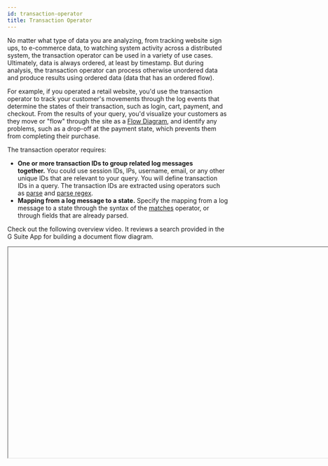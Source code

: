 ```yaml
---
id: transaction-operator
title: Transaction Operator
---
```




No matter what type of data you are analyzing, from tracking website sign ups, to e-commerce data, to watching system activity across a distributed system, the transaction operator can be used in a variety of use cases. Ultimately, data is always ordered, at least by timestamp. But during analysis, the transaction operator can process otherwise unordered data and produce results using ordered data (data that has an ordered flow).

For example, if you operated a retail website, you'd use the transaction operator to track your customer's movements through the log events that determine the states of their transaction, such as login, cart, payment, and checkout. From the results of your query, you'd visualize your customers as they move or "flow" through the site as a [Flow Diagram](flow-diagrams.md), and identify any problems, such as a drop-off at the payment state, which prevents them from completing their purchase.

The transaction operator requires:

* **One or more transaction IDs to group related log messages together.** You could use session IDs, IPs, username, email, or any other unique IDs that are relevant to your query. You will define transaction IDs in a query. The transaction IDs are extracted using operators such as [parse](../parse-operators/parse-predictable-patterns-using-an-anchor.md) and [parse regex](../parse-operators/parse-variable-patterns-using-regex.md).
* **Mapping from a log message to a state.** Specify the mapping from a log message to a state through the syntax of the [matches](../operators#matches) operator, or through fields that are already parsed.

Check out the following overview video. It reviews a search provided in the G Suite App for building a document flow diagram.

<Iframe url="https://www.youtube.com/embed/6wqOrpuRyls"
        width="854px"
        height="480px"
        id="myId"
        className="video-container"
        display="initial"
        position="relative"
        allow="accelerometer; autoplay=1; clipboard-write; encrypted-media; gyroscope; picture-in-picture"
        allowfullscreen
        />

import Iframe from 'react-iframe';

## Syntax

```sql
transaction on <field1> [, <field2>]... [fringe=<timespec>] with <states> results by [transactions | states | flow]
```

States act as matching statements, searching your log for that specific state. These support wildcards ` *` to match on any characters. For example, in the following log, if one of the states you needed to capture was when a session is started based on your parsed field sessionId:

```
2018-02-15 13:00:28,799 -0800 INFO  [hostId=nite-spark-app-1] [module=sumo-app] [localUserName=sumo-app] [logger=sumo.app.SumoAppSearchSessionProtocolHandler] [thread=DTP-soa.sumo-app-soa.SearchSessionProtocol-32] [auth=Customer:0000000000000111:0000000000000111:0000000000000111:false:DefaultSumoSystemUser:-1:UNKNOWN] [sessionId=B6C329D84D1E37C6] [customer=0000000000000111] [remotemodule=sumo-app] Starting session B6C329D84D1E37C6
```

you'd specify the state as a matching statement on the sessionId like this:

```sql
| transaction on sessionid with "* Starting session *" as init
```

## Defining states

Think of states as a way of using log events and fields in your logs to plot the movement of data. The transaction operator needs to have these states defined to produce results. There are two ways you can define states.

<Tabs
  groupId="states"
  className="unique-tabs"
  defaultValue="tab1"
  values={[
    {label: 'Match String', value: 'tab1'},
    {label: 'States', value: 'tab2'},
  ]}>

<TabItem value="tab1">

Syntax:

```sql
"<match string>" [in <fieldName>] as <stateName>
```

Example:

```sql
with "*LinkAccountAction category=Google*" as linkGoogle,
with "*LinkAccountAction category=Facebook*" as linkFacebook,
with "*LinkAccountAction category=LinkedIn*" as linkLinkedIn,
with "*LinkAccountAction category=Other*" as linkOther
```

</TabItem>
<TabItem value="tab2">

Syntax:

```sql
states <state1> [as <alias1>] [,<state2> [as <alias2>]]... [in <fieldName>]
```

Example:

```sql
with states login, cart, checkout, shipping, shipping_method, billing, %"Labs/Apache/Access"
```

</TabItem>
</Tabs>


import Tabs from '@theme/Tabs';
import TabItem from '@theme/TabItem';

The state is the text in the field.

Once states have been defined for ordered data, you can use them to order data using the fromstate and tostate arguments, described in the next section.

## Ordered vs Unordered data

When used with ordered data, you can monitor the transition between two distinct states, allowing you to build a Flow Diagram to visually represent the transitions a transaction goes through, and the number of transactions between transitions. On unordered data, you can use the transaction operator to build a table of results.

The difference between ordered and unordered data is the flow (order) that you define in a transaction query. Both types of data require you to define states. Ordered data is returned when specifying `results by flow` by referring to the latency between states. There will be a `latency` field generated by the operator that provides the milliseconds between states. 

Below you will see two nearly identical queries. On the left, unordered data is searched, and the results are displayed in a table. On the right, by adding **results by flow** as well as counting the max latency between each **fromstate** and **tostate**, we can build a [Flow Diagram](flow-diagrams.md).

<Tabs
  groupId="order-unorder"
  className="unique-tabs"
  defaultValue="tab1"
  values={[
    {label: 'Unordered', value: 'tab1'},
    {label: 'Ordered', value: 'tab2'},
  ]}>

<TabItem value="tab1">

```sql
_sourceCategory=oursite
| where !(user_agent matches "*Pingdom*")
| where status_code = "200"
| parse regex "(?<ip>\d{1,3}\.\d{1,3}\.\d{1,3}\.\d{1,3})"
| parse regex field=url "^/(?<urlprefix>[A-Za-z0-9.-]+)"
| fields urlprefix, ip
| replace(urlprefix, "-", "") as urlprefix
| transaction on ip with states aboutus, company, blog, shopping, api in urlprefix
```

![unordered transactiontable.png](/img/search/searchquerylanguage/transaction-analytics/unordered-transaction-table.png)

</TabItem>
<TabItem value="tab2">

```sql
_sourceCategory=oursite
| where !(user_agent matches "*Pingdom*")
| where status_code = "200"
| parse regex "(?<ip>\d{1,3}\.\d{1,3}\.\d{1,3}\.\d{1,3})"
| parse regex field=url "^/(?<urlprefix>[A-Za-z0-9.-]+)"
| fields urlprefix, ip
| replace(urlprefix, "-", "") as urlprefix
| transaction on ip with states aboutus, company, blog, shopping, api in urlprefix results by flow
| count, max(latency) by fromstate, tostate
```

![ordered flow diagram.png](/img/search/searchquerylanguage/transaction-analytics/ordered-flow-diagram.png)

</TabItem>
</Tabs>

### Loop back

**Loop backs** in the flow (order) of states are tracked and displayed as red lines looping over the respective states in the flow diagram. You can hover over the loops to view the number of occurrences respective states had returned to a previous state.

![hover loop back.png](/img/search/searchquerylanguage/transaction-analytics/hover-loop-back.png)

## Specifying a fringe cut-off

Since transaction operator queries are constrained by a time window, some transactions may be cut off if they occur near the edges of the time window. It is possible to filter them out using the fringe argument.

If *tw* is the time window for a query, then transactions that satisfy the following will be filtered out:

* ends in \[tw.start, tw.start + fringe)
* starts in (tw.end - fringe, tw.end\]

**For example:**

```sql
... | transaction on sessionid fringe=10m
with "Starting session *" as init,
with "Initiating countdown *" as countdown_start,
with "Countdown reached *" as countdown_done,
with "Launch *" as launch
results by transactions
```

## Limitations

For ordered data, there is a group limit of 10,000. The transaction operator uses a least recently used scheme to phase out transactions. So when this limitation is reached, the transactions that are included in the results are not the first 10,000 transactions, but the 10,000 most-frequently used transactions. This is due to the fact that some earlier transactions have ended prematurely, as stated in the following error.

This message is displayed if you use more than 10,000 groups with the Transaction operator:

`Group or memory limit exceeded, some transactions may have ended prematurely.`

For unordered data, once group limit of 10,000 is reached, new transactions are ignored.

## Transaction Examples

The following examples can help you understand the way transaction works.

### Running transaction on sessionID

When you use the transaction operator, it requires one or more transaction IDs to group related log messages together. For this ID, you can use session IDs, IPs, username, email, or any other unique IDs that are relevant to your query.

In this example, using the browser sessionID as the transaction ID, we could define states for countdown_start and countdown_done:

```sql
... | transaction on sessionid
with "Starting session *" as init,
with "Initiating countdown *" as countdown_start,
with "Countdown reached *" as countdown_done,
with "Launch *" as launch
results by transactions showing max(_messagetime),
sum("1") for init as initcount
```

### Use fields created by transaction

There are two fields created by the transaction operator,  `_start_time` and `_end_time`. These fields show up as Start Time and End Time on the Aggregates tab, but you must reference them in queries using the names with underscores or we will not recognize them.

:::note
The fields are assigned a timestamp in milliseconds.
:::

For example in the query:

```sql
_source=Syslog (New session) OR (Session deleted)
| transaction on sessionid with "*New session*" as started, with "*Session deleted*" as ended
| where started > 0
| ((_end_time - _start_time)/1000)/60 as time_difference_minutes
```

You reference the `_end_time` and `_start_time` fields to calculate the
duration of the `sessionid`.

![fields created by transaction.png](/img/search/searchquerylanguage/transaction-analytics/fields-created-by-transaction.png)

### Detecting a potential e-commerce failure

In this example, you'd track the states of your e-commerce site to see if there is a disconnect or drop off between two states that would indicate a potential failure.

Running a query similar to:

```sql
_sourceCategory=[sourceCategoryName]
| parse regex "(?<ip>[0-9]{1,3}\.[0-9]{1,3}\.[0-9]{1,3}\.[0-9]{1,3})" nodrop
| transaction on ip
with "*/cart*" as cart,
with "*/shippingInfo*" as shipping,
with "*/billingInfo*" as billing,
with "*Verifying credit card with external service*" as billingVerification,
with "*/confirmation*" as confirmation,
with "*Order shipped*" as ordershipped
results by flow
| count by fromstate, tostate
```

could produce a Flow Diagram with normal drop-off rates at the different states: cart, shipping, billing, billingVerification, confirmation, and order shipped.

![ecommerce flowchart.png](/img/search/searchquerylanguage/transaction-analytics/ecommerce-flowchart.png)

Now, if you ran this query and saw results as shown below, where there is a big drop-off at the verification state, you'd determine that there is likely a problem with the verification service and start an investigation.

![ecommerce flowchart missing states.png](/img/search/searchquerylanguage/transaction-analytics/ecommerce-flowchart-missing-states.png)

 
